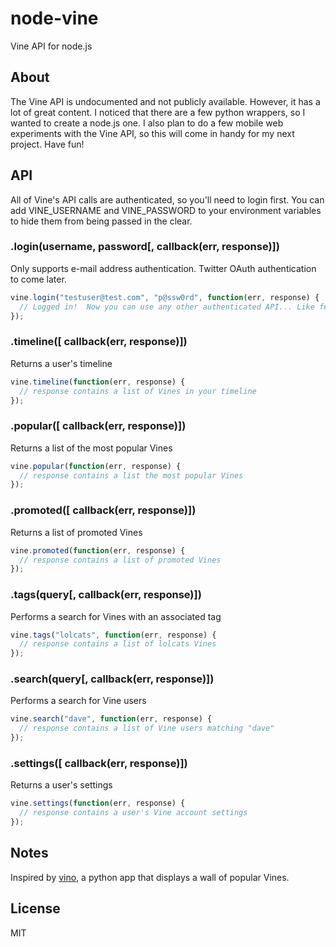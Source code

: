 # node-vine

  Vine API for node.js

## About

  The Vine API is undocumented and not publicly available.  However, it has a lot of great content.  I noticed that there are a few python wrappers, so I wanted to create a node.js one.  I also plan to do a few mobile web experiments with the Vine API, so this will come in handy for my next project.  Have fun!

## API

  All of Vine's API calls are authenticated, so you'll need to login first.  You can add VINE_USERNAME and VINE_PASSWORD to your environment variables to hide them from being passed in the clear.

### .login(username, password[, callback(err, response)])

  Only supports e-mail address authentication. Twitter OAuth authentication to come later.
  
```js
vine.login("testuser@test.com", "p@ssw0rd", function(err, response) {
  // Logged in!  Now you can use any other authenticated API... Like fetching your timeline or the most popular videos.
});
```
### .timeline([ callback(err, response)])

  Returns a user's timeline
  
```js
vine.timeline(function(err, response) {
  // response contains a list of Vines in your timeline
});
```

### .popular([ callback(err, response)])

  Returns a list of the most popular Vines

```js
vine.popular(function(err, response) {
  // response contains a list the most popular Vines
});
```

### .promoted([ callback(err, response)])

  Returns a list of promoted Vines
  
```js
vine.promoted(function(err, response) {
  // response contains a list of promoted Vines
});
```

### .tags(query[, callback(err, response)])

  Performs a search for Vines with an associated tag
  
```js
vine.tags("lolcats", function(err, response) {
  // response contains a list of lolcats Vines
});
```

### .search(query[, callback(err, response)])

  Performs a search for Vine users
  
```js
vine.search("dave", function(err, response) {
  // response contains a list of Vine users matching "dave"
});
```

### .settings([ callback(err, response)])

  Returns a user's settings
  
```js
vine.settings(function(err, response) {
  // response contains a user's Vine account settings
});
```

## Notes

  Inspired by [vino](https://github.com/starlock/vino), a python app that displays a wall of popular Vines.

## License

  MIT
